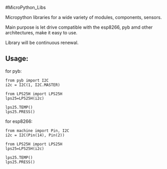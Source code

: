 #MicroPython_Libs

Micropython libraries for a wide variety of modules, components, sensors.

Main purpose is let drive compatible with the esp8266, pyb amd other architectures, make it easy to use.

Library will be continuous renewal.



Usage:
------
for pyb:

    from pyb import I2C
    i2c = I2C(1, I2C.MASTER)

    from LPS25H import LPS25H
    lps25=LPS25H(i2c)

    lps25.TEMP()
    lps25.PRESS()


for esp8266:

    from machine import Pin, I2C
    i2c = I2C(Pin(14), Pin(2))

    from LPS25H import LPS25H
    lps25=LPS25H(i2c)

    lps25.TEMP()
    lps25.PRESS()

